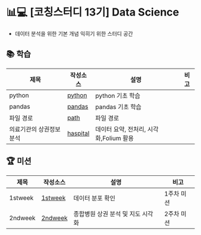 # 📊💻 [코칭스터디 13기] Data Science 
- 데이터 분석을 위한 기본 개념 익히기 위한 스터디 공간

## 📚 학습

| 제목 | 작성소스 | 설명 |  비고|
|---|---|---|---|
| python  | [python](./codes/python.ipynb) | python 기초 학습|
| pandas  | [pandas](./codes/pandas.ipynb) | pandas 기초 학습|
| 파일 경로 | [path](./codes/path.ipynb) | 파일 경로 |
| 의료기관의 상권정보 분석 | [haspital](./codes/haspital.ipynb) | 데이터 요약, 전처리, 시각화,Folium 활용  |

## 🏆 미션

 제목 | 작성소스 | 설명 |  비고|
|---|---|---|---|
| 1stweek  | [1stweek](./quest/1stweek_mission.ipynb) | 데이터 분포 확인 | 1주차 미션|
| 2ndweek | [2ndweek](./quest/2ndweek_mission.ipynb) | 종합병원 상권 분석 및 지도 시각화 | 2주차 미션|